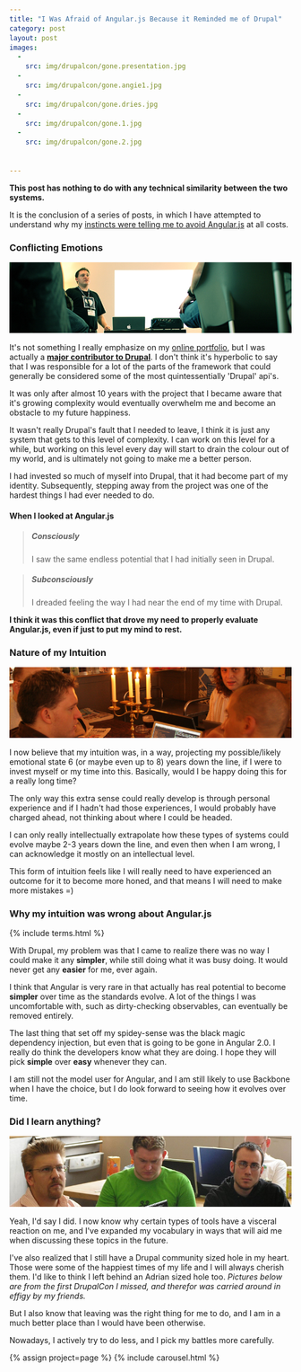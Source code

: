 ```yaml
---
title: "I Was Afraid of Angular.js Because it Reminded me of Drupal"
category: post
layout: post
images:
  - 
    src: img/drupalcon/gone.presentation.jpg
  - 
    src: img/drupalcon/gone.angie1.jpg
  - 
    src: img/drupalcon/gone.dries.jpg
  - 
    src: img/drupalcon/gone.1.jpg
  - 
    src: img/drupalcon/gone.2.jpg


---
```

<div class='bs-callout bs-callout-info'>
<p><strong>This post has nothing to do with any technical similarity
between the two systems.</strong></p>
<p>It is the conclusion of a series of posts, in which
I have attempted to understand why my <a href='/2014/03/wrong-to-be-afraid-of-angular'>instincts were telling me to avoid
Angular.js</a> at all costs.</p>
</div>

### Conflicting Emotions

<div class='img-wrapper'>
    <img src='/img/drupalcon/brussels.png' />
</div>

It's not something I really emphasize on my [online portfolio](/portfolio), but
I was actually a [__major contributor to Drupal__](https://drupal.org/node/956624). I don't think
it's hyperbolic to say that I was responsible for a lot of the parts of the framework
that could generally be considered some of the most quintessentially 'Drupal' api's.

It was only after almost 10 years with the project that I became aware that it's
growing complexity would eventually overwhelm me and become an obstacle to my future happiness.

It wasn't really Drupal's fault that I needed to leave, I think it is just any system
that gets to this level of complexity. I can work on this level for a while, but working
on this level every day will start to drain the colour out of my world, and is ultimately
not going to make me a better person.

I had invested so much of myself into Drupal, that it had become part of my identity.
Subsequently, stepping away from the project was one of the hardest things I had ever needed to do.

#### When I looked at Angular.js

<blockquote class='col-md-6'>
<h5>Consciously</h5>
<p>I saw the same endless potential that I had initially seen in Drupal.</p>
</blockquote>
<blockquote class='col-md-6'>
<h5>Subconsciously</h5>
<p>I dreaded feeling the way I had near the end of my time with Drupal.</p>
</blockquote>

__I think it was this conflict that drove my need to properly evaluate Angular.js,
even if just to put my mind to rest.__

### Nature of my Intuition

<div class='img-wrapper'>
    <img src='/img/drupalcon/amst2.png' />
</div>

I now believe that my intuition was, in a way, projecting my possible/likely emotional
state 6 (or maybe even up to 8) years down the line, if I were to invest myself or my time into this.
Basically, would I be happy doing this for a really long time?

The only way this extra sense could really develop is through personal experience and
if I hadn't had those experiences, I would probably have charged ahead, not thinking
about where I could be headed.

I can only really intellectually extrapolate how these types of systems could evolve
maybe 2-3 years down the line, and even then when I am wrong, I can acknowledge it
mostly on an intellectual level.

This form of intuition feels like I will really need to have experienced an outcome for
it to become more honed, and that means I will need to make more mistakes =)

### Why my intuition was wrong about Angular.js

{% include terms.html %}

With Drupal, my problem was that I came to realize there was no way I could make it
any __simpler__, while still doing what it was busy doing. It would never get any
__easier__ for me, ever again.

I think that Angular is very rare in that actually has real potential to become __simpler__
over time as the standards evolve. A lot of the things I was uncomfortable with,
such as dirty-checking observables, can eventually be removed entirely.

The last thing that set off my spidey-sense was the black magic dependency injection,
but even that is going to be gone in Angular 2.0. I really do think the developers know
what they are doing. I hope they will pick __simple__ over __easy__ whenever they can.

I am still not the model user for Angular, and I am still likely to use
Backbone when I have the choice, but I do look forward to seeing how
it evolves over time. 

### Did I learn anything?

<div class='img-wrapper'>
    <img src='/img/drupalcon/amst.png' />
</div>

Yeah, I'd say I did. I now know why certain types of tools have a visceral
reaction on me, and I've expanded my vocabulary in ways that will
aid me when discussing these topics in the future.

I've also realized that I still have a Drupal community sized hole in my heart. Those were
some of the happiest times of my life and I will always cherish them. I'd
like to think I left behind an Adrian sized hole too. _Pictures below are
from the first DrupalCon I missed, and therefor was carried around in effigy by my friends._

But I also know that leaving was the right thing for me to do, and I am
in a much better place than I would have been otherwise.

Nowadays, I actively try to do less, and I pick my battles more carefully.

{% assign project=page %}
{% include carousel.html %}
